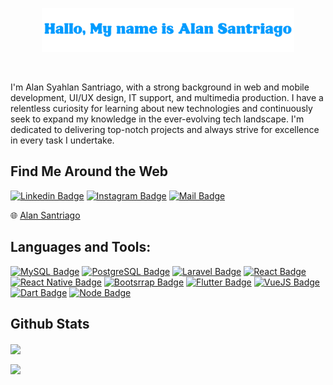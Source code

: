 <p align="center"><a href="https://github.com/alansantriago"><img width="80%" src="./assets/header.png" /></a></p>

<br />

I'm Alan Syahlan Santriago, with a strong background in web and mobile development, UI/UX design, IT support, and multimedia production. I have a relentless curiosity for learning about new technologies and continuously seek to expand my knowledge in the ever-evolving tech landscape. I'm dedicated to delivering top-notch projects and always strive for excellence in every task I undertake.

## Find Me Around the Web

[![Linkedin Badge](https://img.shields.io/badge/-AlanSantriago-0e76a8?style=flat&labelColor=0e76a8&logo=linkedin&logoColor=white)](https://www.linkedin.com/in/alan-syahlan-santriago-39a03920b/)
[![Instagram Badge](https://img.shields.io/badge/-@alansantriago-e84393?style=flat&labelColor=e84393&logo=instagram&logoColor=white)](https://instagram.com/alansantriago)
[![Mail Badge](https://img.shields.io/badge/-alansyahlansantriago99-c0392b?style=flat&labelColor=c0392b&logo=gmail&logoColor=white)](mailto:alansyahlansantriago99@gmail.com) 

🌐 [Alan Santriago](https://alansantriago.com/)

## Languages and Tools: 

[![MySQL Badge](https://img.shields.io/badge/MySQL-00000F?style=for-the-badge&logo=mysql&logoColor=white)](#)
[![PostgreSQL Badge](https://img.shields.io/badge/PostgreSQL-316192?style=for-the-badge&logo=postgresql&logoColor=white)](#)
[![Laravel Badge](https://img.shields.io/badge/Laravel-FF2D20?style=for-the-badge&logo=laravel&logoColor=white)](#)
[![React Badge](https://img.shields.io/badge/React-20232A?style=for-the-badge&logo=react&logoColor=61DAFB)](#)
[![React Native Badge](https://img.shields.io/badge/React_Native-20232A?style=for-the-badge&logo=react&logoColor=61DAFB)](#)
[![Bootsrrap Badge](https://img.shields.io/badge/Bootstrap-563D7C?style=for-the-badge&logo=bootstrap&logoColor=white)](#)
[![Flutter Badge](https://img.shields.io/badge/Flutter-02569B?style=for-the-badge&logo=flutter&logoColor=white)](#)
[![VueJS Badge](https://img.shields.io/badge/Vue.js-35495E?style=for-the-badge&logo=vue.js&logoColor=4FC08D)](#)
[![Dart Badge](https://img.shields.io/badge/Dart-0175C2?style=for-the-badge&logo=dart&logoColor=white)](#)
[![Node Badge](<https://img.shields.io/badge/Node.js-43853D?style=for-the-badge&logo=node.js&logoColor=white>)](#)

## Github Stats

<p align="left">
 <img align="center" src="https://github-readme-stats.vercel.app/api?username=alansantriago&show_icons=true&theme=transparent" /></p>

<p align="left">
 <img align="center" src="https://github-readme-stats.vercel.app/api/top-langs/?username=alansantriago&layout=compact&theme=algolia&hide_border=true" /></p>

